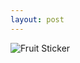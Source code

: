 ```yaml
---
layout: post
---
```


![Fruit Sticker](https://cdn.rawgit.com/Ryan-Sheehan/bad-design-presentation/5878fc03/images/fruit_sticker.jpg)

